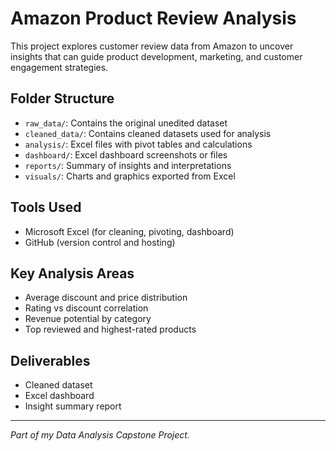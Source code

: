 # Amazon Product Review Analysis

This project explores customer review data from Amazon to uncover insights that can guide product development, marketing, and customer engagement strategies.

## Folder Structure

- `raw_data/`: Contains the original unedited dataset
- `cleaned_data/`: Contains cleaned datasets used for analysis
- `analysis/`: Excel files with pivot tables and calculations
- `dashboard/`: Excel dashboard screenshots or files
- `reports/`: Summary of insights and interpretations
- `visuals/`: Charts and graphics exported from Excel

## Tools Used
- Microsoft Excel (for cleaning, pivoting, dashboard)
- GitHub (version control and hosting)

## Key Analysis Areas
- Average discount and price distribution
- Rating vs discount correlation
- Revenue potential by category
- Top reviewed and highest-rated products

## Deliverables
- Cleaned dataset
- Excel dashboard
- Insight summary report

---
*Part of my Data Analysis Capstone Project.*
